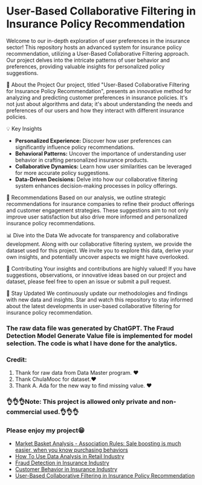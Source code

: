 # User-Based Collaborative Filtering in Insurance Policy Recommendation
Welcome to our in-depth exploration of user preferences in the insurance sector! This repository hosts an advanced system for insurance policy recommendation,
utilizing a User-Based Collaborative Filtering approach. Our project delves into the intricate patterns of user behavior and preferences, providing valuable insights for personalized policy suggestions.

🌟 About the Project
Our project, titled "User-Based Collaborative Filtering for Insurance Policy Recommendation", presents an innovative method for analyzing and predicting customer preferences in insurance policies.
It's not just about algorithms and data; it's about understanding the needs and preferences of our users and how they interact with different insurance policies.

💡 Key Insights
- **Personalized Experience:** Discover how user preferences can significantly influence policy recommendations.
- **Behavioral Patterns:** Uncover the importance of understanding user behavior in crafting personalized insurance products.
- **Collaborative Dynamics:** Learn how user similarities can be leveraged for more accurate policy suggestions.
- **Data-Driven Decisions:** Delve into how our collaborative filtering system enhances decision-making processes in policy offerings.

🚀 Recommendations
Based on our analysis, we outline strategic recommendations for insurance companies to refine their product offerings and customer engagement strategies. These suggestions aim to not only improve user satisfaction but also drive more informed and personalized insurance policy recommendations.

📊 Dive into the Data
We advocate for transparency and collaborative development. Along with our collaborative filtering system, we provide the dataset used for this project. We invite you to explore this data, derive your own insights, and potentially uncover aspects we might have overlooked.

🤝 Contributing
Your insights and contributions are highly valued! If you have suggestions, observations, or innovative ideas based on our project and dataset, please feel free to open an issue or submit a pull request.

📢 Stay Updated
We continuously update our methodologies and findings with new data and insights. Star and watch this repository to stay informed about the latest developments in user-based collaborative filtering for insurance policy recommendation.

### The raw data file was generated by ChatGPT.  The Fraud Detection Model Generate Value file is implemented for model selection. The code is what I have done for the analytics.

### Credit:
 1. Thank for raw data from Data Master program. ❤️
 2. Thank ChulaMooc for dataset.❤️
 3. Thank A. Ada for the new way to find missing value. ❤️

### 👌👌👌Note: This project is allowed only private and non-commercial used.👌👌👌

### Please enjoy my project😁

- [Market Basket Analysis - Association Rules: Sale boosting is much easier, when you know purchasing behaviors](https://github.com/MariKoh/DataScienePortfolio/tree/master/Association%20Rules)
- [How To Use Data Analysis in Retail Industry](https://github.com/MariKoh/DataScienePortfolio/tree/master/How%20To%20Use%20Data%20Analysis%20in%20Retail%20Industry)
- [Fraud Detection in Insurance Industry](https://github.com/MariKoh/Business-and-Data-Analytics-Portfolio/tree/master/Fraud%20Data%20Analytics%20and%20Detection)
- [Customer Behavior in Insurance Industry](https://github.com/MariKoh/Business-and-Data-Analytics-Portfolio/tree/master/Insurance%20Customer%20Behavior)
- [User-Based Collaborative Filtering in Insurance Policy Recommendation](https://github.com/MariKoh/Business-and-Data-Analytics-Portfolio/tree/master/Insurance%20Customer%20Behavior)

